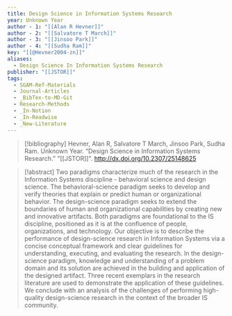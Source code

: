 ```yaml
---
title: Design Science in Information Systems Research
year: Unknown Year
author - 1: "[[Alan R Hevner]]"
author - 2: "[[Salvatore T March]]"
author - 3: "[[Jinsoo Park]]"
author - 4: "[[Sudha Ram]]"
key: "[[@Hevner2004-zn]]"
aliases:
  - Design Science In Information Systems Research
publisher: "[[JSTOR]]"
tags:
  - SGAM-Ref-Materials
  - Journal-Articles
  - _BibTex-to-MD-Git
  - Research-Methods
  - _In-Notion
  - _In-Readwise
  - _New-Literature
---
```


> [!bibliography]
> Hevner, Alan R, Salvatore T March, Jinsoo Park, Sudha Ram. Unknown Year. “Design Science in Information Systems Research.” "[[JSTOR]]". http://dx.doi.org/10.2307/25148625

> [!abstract]
> Two paradigms characterize much of the research in the Information Systems discipline -  behavioral science and design science. The behavioral-science paradigm seeks to develop and verify theories that explain or predict human or organizational behavior. The design-science paradigm seeks to extend the boundaries of human and organizational capabilities by creating new and innovative artifacts. Both paradigms are foundational to the IS discipline, positioned as it is at the confluence of people, organizations, and technology. Our objective is to describe the performance of design-science research in Information Systems via a concise conceptual framework and clear guidelines for understanding, executing, and evaluating the research. In the design-science paradigm, knowledge and understanding of a problem domain and its solution are achieved in the building and application of the designed artifact. Three recent exemplars in the research literature are used to demonstrate the application of these guidelines. We conclude with an analysis of the challenges of performing high-quality design-science research in the context of the broader IS community.
